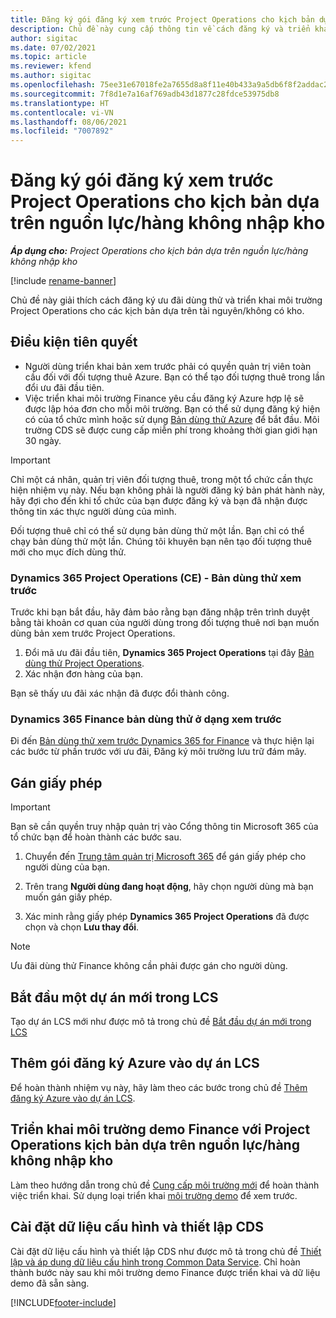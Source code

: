 ```yaml
---
title: Đăng ký gói đăng ký xem trước Project Operations cho kịch bản dựa trên nguồn lực/hàng không nhập kho
description: Chủ đề này cung cấp thông tin về cách đăng ký và triển khai Project Operations cho kịch bản dựa trên nguồn lực/hàng không nhập kho.
author: sigitac
ms.date: 07/02/2021
ms.topic: article
ms.reviewer: kfend
ms.author: sigitac
ms.openlocfilehash: 75ee31e67018fe2a7655d8a8f11e40b433a9a5db6f8f2addac27844f18fffe8d
ms.sourcegitcommit: 7f8d1e7a16af769adb43d1877c28fdce53975db8
ms.translationtype: HT
ms.contentlocale: vi-VN
ms.lasthandoff: 08/06/2021
ms.locfileid: "7007892"
---
```

# <a name="sign-up-for-project-operations-preview-subscriptions-for-resource-non-stocked-scenarios"></a>Đăng ký gói đăng ký xem trước Project Operations cho kịch bản dựa trên nguồn lực/hàng không nhập kho

_**Áp dụng cho:** Project Operations cho kịch bản dựa trên nguồn lực/hàng không nhập kho_

[!include [rename-banner](~/includes/cc-data-platform-banner.md)]

Chủ đề này giải thích cách đăng ký ưu đãi dùng thử và triển khai môi trường Project Operations cho các kịch bản dựa trên tài nguyên/không có kho.

## <a name="prerequisites"></a>Điều kiện tiên quyết
- Người dùng triển khai bản xem trước phải có quyền quản trị viên toàn cầu đối với đối tượng thuê Azure. Bạn có thể tạo đối tượng thuê trong lần đổi ưu đãi đầu tiên. 
- Việc triển khai môi trường Finance yêu cầu đăng ký Azure hợp lệ sẽ được lập hóa đơn cho mỗi môi trường. Bạn có thể sử dụng đăng ký hiện có của tổ chức mình hoặc sử dụng [Bản dùng thử Azure](https://azure.microsoft.com/en-us/free/) để bắt đầu. Môi trường CDS sẽ được cung cấp miễn phí trong khoảng thời gian giới hạn 30 ngày.

> [!IMPORTANT]
> Chỉ một cá nhân, quản trị viên đối tượng thuê, trong một tổ chức cần thực hiện nhiệm vụ này. Nếu bạn không phải là người đăng ký bản phát hành này, hãy đợi cho đến khi tổ chức của bạn được đăng ký và bạn đã nhận được thông tin xác thực người dùng của mình.
> 
> Đối tượng thuê chỉ có thể sử dụng bản dùng thử một lần. Bạn chỉ có thể chạy bản dùng thử một lần. Chúng tôi khuyên bạn nên tạo đối tượng thuê mới cho mục đích dùng thử.


### <a name="dynamics-365-project-operations-ce---preview-trial"></a>Dynamics 365 Project Operations (CE) - Bản dùng thử xem trước 

Trước khi bạn bắt đầu, hãy đảm bảo rằng bạn đăng nhập trên trình duyệt bằng tài khoản cơ quan của người dùng trong đối tượng thuê nơi bạn muốn dùng bản xem trước Project Operations.

1. Đổi mã ưu đãi đầu tiên, **Dynamics 365 Project Operations** tại đây [Bản dùng thử Project Operations](https://aka.ms/try-po).
2. Xác nhận đơn hàng của bạn.

  Bạn sẽ thấy ưu đãi xác nhận đã được đổi thành công.

### <a name="dynamics-365-finance-preview-trial"></a>Dynamics 365 Finance bản dùng thử ở dạng xem trước

Đi đến [Bản dùng thử xem trước Dynamics 365 for Finance](https://aka.ms/trypoche) và thực hiện lại các bước từ phần trước với ưu đãi, Đăng ký môi trường lưu trữ đám mây.  

## <a name="assign-licenses"></a>Gán giấy phép

> [!IMPORTANT]
> Bạn sẽ cần quyền truy nhập quản trị vào Cổng thông tin Microsoft 365 của tổ chức bạn để hoàn thành các bước sau.

1. Chuyển đến [Trung tâm quản trị Microsoft 365](https://portal.office.com/) để gán giấy phép cho người dùng của bạn.

2. Trên trang **Người dùng đang hoạt động**, hãy chọn người dùng mà bạn muốn gán giấy phép.

3. Xác minh rằng giấy phép **Dynamics 365 Project Operations** đã được chọn và chọn **Lưu thay đổi**.

> [!NOTE]
> Ưu đãi dùng thử Finance không cần phải được gán cho người dùng.

## <a name="start-a-new-project-in-lcs"></a>Bắt đầu một dự án mới trong LCS

Tạo dự án LCS mới như được mô tả trong chủ đề [Bắt đầu dự án mới trong LCS](create-lcs-project.md)

## <a name="add-an-azure-subscription-to-an-lcs-project"></a>Thêm gói đăng ký Azure vào dự án LCS

Để hoàn thành nhiệm vụ này, hãy làm theo các bước trong chủ đề [Thêm đăng ký Azure vào dự án LCS](resource-add-azure-subscription-lcs-project.md).

## <a name="deploy-finance-demo-environment-with-project-operations-for-resourcenon-stocked-scenarios"></a>Triển khai môi trường demo Finance với Project Operations kịch bản dựa trên nguồn lực/hàng không nhập kho

Làm theo hướng dẫn trong chủ đề [Cung cấp môi trường mới](resource-provision-new-environment.md) để hoàn thành việc triển khai. Sử dụng loại triển khai [môi trường demo](/dynamics365/fin-ops-core/dev-itpro/deployment/deploy-demo-environment) để xem trước. 

## <a name="install-cds-setup-and-configuration-data"></a>Cài đặt dữ liệu cấu hình và thiết lập CDS

Cài đặt dữ liệu cấu hình và thiết lập CDS như được mô tả trong chủ đề [Thiết lập và áp dụng dữ liệu cấu hình trong Common Data Service](resource-apply-pro-setup-config-data.md).
Chỉ hoàn thành bước này sau khi môi trường demo Finance được triển khai và dữ liệu demo đã sẵn sàng.


[!INCLUDE[footer-include](../includes/footer-banner.md)]

